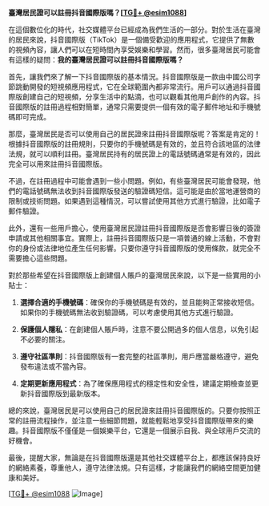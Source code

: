 **臺灣居民證可以註冊抖音國際版嗎？[[TG💪+ @esim1088](https://t.me/s/esim1088)]**

在這個數位化的時代，社交媒體平台已經成為我們生活的一部分。對於生活在臺灣的居民來說，抖音國際版（TikTok）是一個備受歡迎的應用程式，它提供了無數的視頻內容，讓人們可以在短時間內享受娛樂和學習。然而，很多臺灣居民可能會有這樣的疑問：**我的臺灣居民證可以註冊抖音國際版嗎？**

首先，讓我們來了解一下抖音國際版的基本情況。抖音國際版是一款由中國公司字節跳動開發的短視頻應用程式，它在全球範圍內都非常流行。用戶可以通過抖音國際版創建自己的短視頻，分享生活中的點滴，也可以觀看其他用戶創作的內容。抖音國際版的註冊過程相對簡單，通常只需要提供一個有效的電子郵件地址和手機號碼即可完成。

那麼，臺灣居民是否可以使用自己的居民證來註冊抖音國際版呢？答案是肯定的！根據抖音國際版的註冊規則，只要你的手機號碼是有效的，並且符合該地區的法律法規，就可以順利註冊。臺灣居民持有的居民證上的電話號碼通常是有效的，因此完全可以用來註冊抖音國際版。

不過，在註冊過程中可能會遇到一些小問題。例如，有些臺灣居民可能會發現，他們的電話號碼無法收到抖音國際版發送的驗證碼短信。這可能是由於當地運營商的限制或技術問題。如果遇到這種情況，可以嘗試使用其他方式進行驗證，比如電子郵件驗證。

此外，還有一些用戶擔心，使用臺灣居民證註冊抖音國際版是否會影響日後的簽證申請或其他相關事宜。實際上，註冊抖音國際版只是一項普通的線上活動，不會對你的身份或法律地位產生任何影響。只要你遵守抖音國際版的使用條款，就完全不需要擔心這些問題。

對於那些希望在抖音國際版上創建個人賬戶的臺灣居民來說，以下是一些實用的小貼士：

1. **選擇合適的手機號碼**：確保你的手機號碼是有效的，並且能夠正常接收短信。如果你的手機號碼無法收到驗證碼，可以考慮使用其他方式進行驗證。

2. **保護個人隱私**：在創建個人賬戶時，注意不要公開過多的個人信息，以免引起不必要的關注。

3. **遵守社區準則**：抖音國際版有一套完整的社區準則，用戶應當嚴格遵守，避免發布違法或不當內容。

4. **定期更新應用程式**：為了確保應用程式的穩定性和安全性，建議定期檢查並更新抖音國際版到最新版本。

總的來說，臺灣居民是可以使用自己的居民證來註冊抖音國際版的。只要你按照正常的註冊流程操作，並注意一些細節問題，就能輕鬆地享受抖音國際版帶來的樂趣。抖音國際版不僅僅是一個娛樂平台，它還是一個展示自我、與全球用戶交流的好機會。

最後，提醒大家，無論是在抖音國際版還是其他社交媒體平台上，都應該保持良好的網絡素養，尊重他人，遵守法律法規。只有這樣，才能讓我們的網絡空間更加健康和美好。

[[TG💪+ @esim1088](https://t.me/s/esim1088) ![Image](https://i.postimg.cc/4NQfJmqS/Snipaste-2025-05-13-00-14-12.png)]
